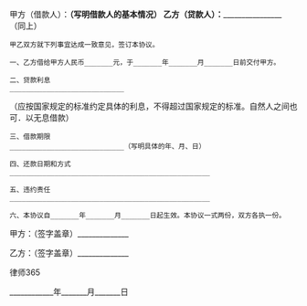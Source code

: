 
 甲方（借款人）：______________（写明借款人的基本情况） 
    乙方（贷款人）：______________________________（同上） 


    甲乙双方就下列事宜达成一致意见，签订本协议。
     
    一、乙方借给甲方人民币_______元，于_______年_______月_______日前交付甲方。
 
    二、贷款利息
    ____________________________
（应按国家规定的标准约定具体的利息，不得超过国家规定的标准。自然人之间也可．以无息借款）
 
    三、借款期限
    ____________________________（写明具体的年、月、日） 
                                                                 
    四、还款日期和方式    
    _________________________________________________
                                                             
    五、违约责任 
    _________________________________________________
                                                             
    六、本协议自_______年_______月_______日起生效。本协议一式两份，双方各执一份。


 



 甲方：（签字盖章）______________
 
乙方：（签字盖章）______________
 

 

  
律师365

 

 

 
____________年_______月_______日
 

 
 

 
 
 
  
 
  
 
   


   
 

   


   


   
 
 
  
 
 
 

